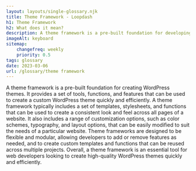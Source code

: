 ```yaml
--- 
layout: layouts/single-glossary.njk
title: Theme Framework - Loopdash
h1: Theme Framework
h2: What does it mean?
description: A theme framework is a pre-built foundation for developing custom WordPress themes with standardized code and functionality.
imageAlt: keyboard
sitemap:
	changefreq: weekly
	priority: 0.5
tags: glossary
date: 2023-03-06
url: /glossary/theme framework
---
```


A theme framework is a pre-built foundation for creating WordPress themes. It provides a set of tools, functions, and features that can be used to create a custom WordPress theme quickly and efficiently. A theme framework typically includes a set of templates, stylesheets, and functions that can be used to create a consistent look and feel across all pages of a website. It also includes a range of customization options, such as color schemes, typography, and layout options, that can be easily modified to suit the needs of a particular website. Theme frameworks are designed to be flexible and modular, allowing developers to add or remove features as needed, and to create custom templates and functions that can be reused across multiple projects. Overall, a theme framework is an essential tool for web developers looking to create high-quality WordPress themes quickly and efficiently.
